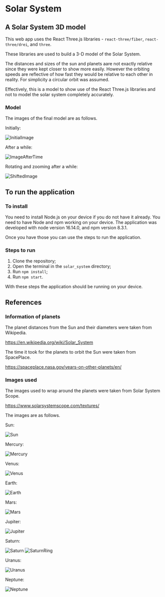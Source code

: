 # Solar System

## A Solar System 3D model

This web app uses the React Three.js libraries - `react-three/fiber`, `react-three/drei`, and `three`.

These libraries are used to build a 3-D model of the Solar System.

The distances and sizes of the sun and planets aare not exactly relative since they were kept closer to show more easily. However the orbiting speeds are reflective of how fast they would be relative to each other in reality. For simplicity a circular orbit was assumed.

Effectively, this is a model to show use of the React Three.js libraries and not to model the solar system completely accurately.

### Model

The images of the final model are as follows.

Initially:

![InitialImage](./readme_images/1.jpg)

After a while:

![ImageAfterTime](./readme_images/2.jpg)

Rotating and zooming after a while:

![ShiftedImage](./readme_images/shifted.jpg)

## To run the application

### To install

You need to install Node.js on your device if you do not have it already.
You need to have Node and npm working on your device.
The application was developed with node version 16.14.0, and npm version 8.3.1.

Once you have those you can use the steps to run the application.

### Steps to run

1. Clone the repository;
2. Open the terminal in the `solar_system` directory;
3. Run `npm install`;
4. Run `npm start`.

With these steps the application should be running on your device.

## References

### Information of planets

The planet distances from the Sun and their diameters were taken from Wikipedia.

https://en.wikipedia.org/wiki/Solar_System

The time it took for the planets to orbit the Sun were taken from SpacePlace.

https://spaceplace.nasa.gov/years-on-other-planets/en/

### Images used

The images used to wrap around the planets were taken from Solar System Scope.

https://www.solarsystemscope.com/textures/

The images are as follows.

Sun:

![Sun](./src/system/sun/surfaces/sun.jpg)

Mercury:

![Mercury](./src/system/planets/surfaces/mercury.jpg)

Venus:

![Venus](./src/system/planets/surfaces/venus.jpg)

Earth:

![Earth](./src/system/planets/surfaces/earth.jpg)

Mars:

![Mars](./src/system/planets/surfaces/mars.jpg)

Jupiter:

![Jupiter](./src/system/planets/surfaces/jupiter.jpg)

Saturn:

![Saturn](./src/system/planets/surfaces/saturn.jpg)
![SaturnRing](./src/system/planets/surfaces/saturn_ring.png)

Uranus:

![Uranus](./src/system/planets/surfaces/uranus.jpg)

Neptune:

![Neptune](./src/system/planets/surfaces/neptune.jpg)